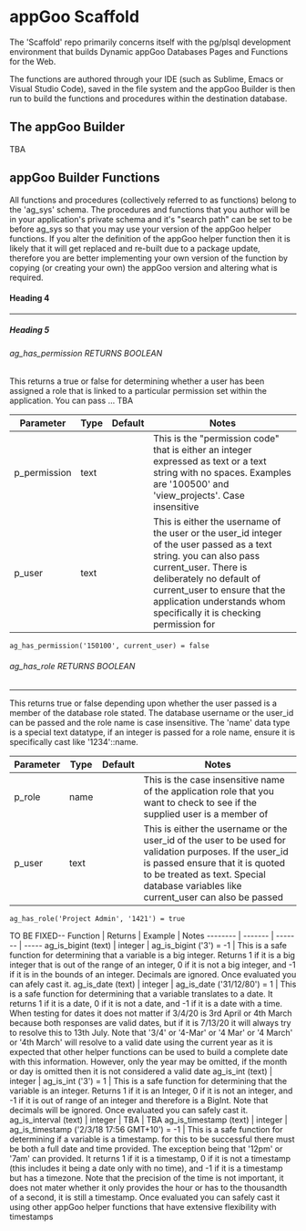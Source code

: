 # appGoo Scaffold
The 'Scaffold' repo primarily concerns itself with the pg/plsql development environment that builds Dynamic appGoo Databases Pages and Functions for the Web.

The functions are authored through your IDE (such as Sublime, Emacs or Visual Studio Code), saved in the file system and the appGoo Builder is then run to build the functions and procedures within the destination database.

## The appGoo Builder
TBA

## appGoo Builder Functions
All functions and procedures (collectively referred to as functions) belong to the 'ag_sys' schema. The procedures and functions that you author will be in your application's private schema and it's "search path" can be set to be before ag_sys so that you may use your version of the appGoo helper functions. If you alter the definition of the appGoo helper function then it is likely that it will get replaced and re-built due to a package update, therefore you are better implementing your own version of the function by copying (or creating your own) the appGoo version and altering what is required.

#### Heading 4
---------------

##### Heading 5

###### ag_has_permission RETURNS BOOLEAN

This returns a true or false for determining whether a user has been assigned a role that is linked to a particular permission set within the application. You can pass ... TBA

Parameter | Type | Default | Notes
--------- | ---- | ------- | -----
p_permission | text | | This is the "permission code" that is either an integer expressed as text or a text string with no spaces. Examples are '100500' and 'view_projects'. Case insensitive
p_user | text | | This is either the username of the user or the user_id integer of the user passed as a text string. you can also pass current_user. There is deliberately no default of current_user to ensure that the application understands whom specifically it is checking permission for
```
ag_has_permission('150100', current_user) = false
```


###### ag_has_role RETURNS BOOLEAN
----------------------------------
This returns true or false depending upon whether the user passed is a member of the database role stated. The database username or the user_id can be passed and the role name is case insensitive. The 'name' data type is a special text datatype, if an integer is passed for a role name, ensure it is specifically cast like '1234'::name. 

Parameter | Type | Default | Notes
--------- | ---- | ------- | -----
p_role | name | | This is the case insensitive name of the application role that you want to check to see if the supplied user is a member of
p_user | text | | This is either the username or the user_id of the user to be used for validation purposes. If the user_id is passed ensure that it is quoted to be treated as text. Special database variables like current_user can also be passed
```
ag_has_role('Project Admin', '1421') = true
```


TO BE FIXED--
Function | Returns | Example | Notes
-------- | ------- | ------- | -----
ag_is_bigint (text) | integer | ag_is_bigint ('3') = -1 | This is a safe function for determining that a variable is a big integer. Returns 1 if it is a big integer that is out of the range of an integer, 0 if it is not a big integer, and -1 if it is in the bounds of an integer. Decimals are ignored. Once evaluated you can afely cast it.
ag_is_date (text) | integer | ag_is_date ('31/12/80') = 1 | This is a safe function for determining that a variable translates to a date. It returns 1 if it is a date, 0 if it is not a date, and -1 if it is a date with a time. When testing for dates it does not matter if 3/4/20 is 3rd April or 4th March because both responses are valid dates, but if it is 7/13/20 it will always try to resolve this to 13th July. Note that '3/4' or '4-Mar' or '4 Mar' or '4 March' or '4th March' will resolve to a valid date using the current year as it is expected that other helper functions can be used to build a complete date with this information. However, only the year may be omitted, if the month or day is omitted then it is not considered a valid date
ag_is_int (text) | integer | ag_is_int ('3') = 1 | This is a safe function for determining that the variable is an integer. Returns 1 if it is an Integer, 0 if it is not an integer, and -1 if it is out of range of an integer and therefore is a BigInt. Note that decimals will be ignored. Once evaluated you can safely cast it.
ag_is_interval (text) | integer | TBA | TBA 
ag_is_timestamp (text) | integer | ag_is_timestamp ('2/3/18 17:56 GMT+10') = -1 | This is a safe function for determining if a variable is a timestamp. for this to be successful there must be both a full date and time provided. The exception being that '12pm' or '7am' can provided. It returns 1 if it is a timestamp, 0 if it is not a timestamp (this includes it being a date only with no time), and -1 if it is a timestamp but has a timezone. Note that the precision of the time is not important, it does not mater whether it only provides the hour or has to the thousandth of a second, it is still a timestamp. Once evaluated you can safely cast it using other appGoo helper functions that have extensive flexibility with timestamps


